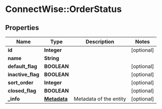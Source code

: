 # ConnectWise::OrderStatus

## Properties
Name | Type | Description | Notes
------------ | ------------- | ------------- | -------------
**id** | **Integer** |  | [optional] 
**name** | **String** |  | 
**default_flag** | **BOOLEAN** |  | [optional] 
**inactive_flag** | **BOOLEAN** |  | [optional] 
**sort_order** | **Integer** |  | [optional] 
**closed_flag** | **BOOLEAN** |  | [optional] 
**_info** | [**Metadata**](Metadata.md) | Metadata of the entity | [optional] 


